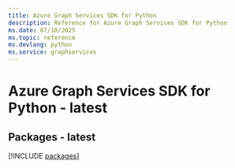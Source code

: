 ```yaml
---
title: Azure Graph Services SDK for Python
description: Reference for Azure Graph Services SDK for Python
ms.date: 07/10/2025
ms.topic: reference
ms.devlang: python
ms.service: graphservices
---
```

# Azure Graph Services SDK for Python - latest
## Packages - latest
[!INCLUDE [packages](graph-services-index.md)]